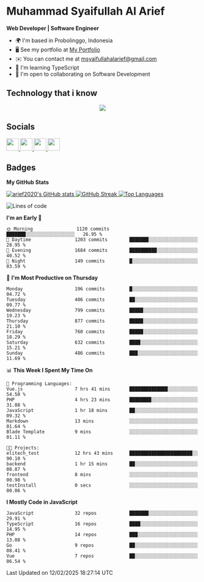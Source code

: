 # Muhammad Syaifullah Al Arief
**Web Developer | Software Engineer**

- 🌍  I'm based in Probolinggo, Indonesia
- 🖥️  See my portfolio at [My Portfolio](https://msyaifullahalarief.vercel.app)
- ✉️  You can contact me at [msyaifullahalarief@gmail.com](mailto:msyaifullahalarief@gmail.com)
- 🧠  I'm learning TypeScript
- 🤝  I'm open to collaborating on Software Development

## Technology that i know
<p align="center">
  <a href="https://skillicons.dev">
    <img src="https://skillicons.dev/icons?i=git,html,docker,css,js,express,firebase,go,laravel,linux,mongodb,mysql,nextjs,nginx,nodejs,npm,postgres,postman,prisma,tailwind,ts,ubuntu,vercel,vscode,vue,windows,yarn" />
  </a>
</p>

## Socials
<p align="left">
    <a href="https://discord.com/users/hanifez" target="_blank" rel="noreferrer">
        <picture>
            <source media="(prefers-color-scheme: dark)" srcset="https://raw.githubusercontent.com/danielcranney/readme-generator/main/public/icons/socials/discord-dark.svg" />
            <source media="(prefers-color-scheme: light)" srcset="https://raw.githubusercontent.com/danielcranney/readme-generator/main/public/icons/socials/discord.svg" />
            <img src="https://raw.githubusercontent.com/danielcranney/readme-generator/main/public/icons/socials/discord.svg" width="32" height="32" />
        </picture>
    </a>
    <a href="https://www.github.com/arief2020" target="_blank" rel="noreferrer">
        <picture>
            <source media="(prefers-color-scheme: dark)" srcset="https://raw.githubusercontent.com/danielcranney/readme-generator/main/public/icons/socials/github-dark.svg" />
            <source media="(prefers-color-scheme: light)" srcset="https://raw.githubusercontent.com/danielcranney/readme-generator/main/public/icons/socials/github.svg" />
            <img src="https://raw.githubusercontent.com/danielcranney/readme-generator/main/public/icons/socials/github.svg" width="32" height="32" />
        </picture>
    </a>
    <a href="https://muhammadsyaifullahalarief.hashnode.dev" target="_blank" rel="noreferrer">
        <picture>
            <source media="(prefers-color-scheme: dark)" srcset="https://raw.githubusercontent.com/danielcranney/readme-generator/main/public/icons/socials/hashnode-dark.svg" />
            <source media="(prefers-color-scheme: light)" srcset="https://raw.githubusercontent.com/danielcranney/readme-generator/main/public/icons/socials/hashnode.svg" />
            <img src="https://raw.githubusercontent.com/danielcranney/readme-generator/main/public/icons/socials/hashnode.svg" width="32" height="32" />
        </picture>
    </a>
    <a href="https://www.linkedin.com/in/muhammad-syaifullah-al-arief/" target="_blank" rel="noreferrer">
        <picture>
            <source media="(prefers-color-scheme: dark)" srcset="https://raw.githubusercontent.com/danielcranney/readme-generator/main/public/icons/socials/linkedin-dark.svg" />
            <source media="(prefers-color-scheme: light)" srcset="https://raw.githubusercontent.com/danielcranney/readme-generator/main/public/icons/socials/linkedin.svg" />
            <img src="https://raw.githubusercontent.com/danielcranney/readme-generator/main/public/icons/socials/linkedin.svg" width="32" height="32" />
        </picture>
    </a>
</p>

## Badges
<b>My GitHub Stats</b>

<a href="http://www.github.com/arief2020">
    <img src="https://github-readme-stats.vercel.app/api?username=arief2020&show_icons=true&hide=&count_private=true&title_color=0891b2&text_color=ffffff&icon_color=0891b2&bg_color=27272a&hide_border=true&show_icons=true" alt="arief2020's GitHub stats" />
</a>
<a href="http://www.github.com/arief2020">
    <img src="https://github-readme-streak-stats.herokuapp.com/?user=arief2020&stroke=ffffff&background=27272a&ring=0891b2&fire=0891b2&currStreakNum=ffffff&currStreakLabel=0891b2&sideNums=ffffff&sideLabels=ffffff&dates=ffffff&hide_border=true" alt="GitHub Streak" />
</a>


<a href="https://github.com/arief2020" align="left">
    <img src="https://github-readme-stats.vercel.app/api/top-langs/?username=arief2020&langs_count=10&title_color=0891b2&text_color=ffffff&icon_color=0891b2&bg_color=27272a&hide_border=true&locale=en&custom_title=Top%20Languages" alt="Top Languages" />
</a>

<!--START_SECTION:waka-->
![Lines of code](https://img.shields.io/badge/From%20Hello%20World%20I%27ve%20Written-9.2%20million%20lines%20of%20code-blue)

**I'm an Early 🐤** 

```text
🌞 Morning                1120 commits        ███████░░░░░░░░░░░░░░░░░░   26.95 % 
🌆 Daytime                1203 commits        ███████░░░░░░░░░░░░░░░░░░   28.95 % 
🌃 Evening                1684 commits        ██████████░░░░░░░░░░░░░░░   40.52 % 
🌙 Night                  149 commits         █░░░░░░░░░░░░░░░░░░░░░░░░   03.59 % 
```
📅 **I'm Most Productive on Thursday** 

```text
Monday                   196 commits         █░░░░░░░░░░░░░░░░░░░░░░░░   04.72 % 
Tuesday                  406 commits         ██░░░░░░░░░░░░░░░░░░░░░░░   09.77 % 
Wednesday                799 commits         █████░░░░░░░░░░░░░░░░░░░░   19.23 % 
Thursday                 877 commits         █████░░░░░░░░░░░░░░░░░░░░   21.10 % 
Friday                   760 commits         █████░░░░░░░░░░░░░░░░░░░░   18.29 % 
Saturday                 632 commits         ████░░░░░░░░░░░░░░░░░░░░░   15.21 % 
Sunday                   486 commits         ███░░░░░░░░░░░░░░░░░░░░░░   11.69 % 
```


📊 **This Week I Spent My Time On** 

```text
💬 Programming Languages: 
Vue.js                   7 hrs 41 mins       ██████████████░░░░░░░░░░░   54.50 % 
PHP                      4 hrs 23 mins       ████████░░░░░░░░░░░░░░░░░   31.08 % 
JavaScript               1 hr 18 mins        ██░░░░░░░░░░░░░░░░░░░░░░░   09.32 % 
Markdown                 13 mins             ░░░░░░░░░░░░░░░░░░░░░░░░░   01.64 % 
Blade Template           9 mins              ░░░░░░░░░░░░░░░░░░░░░░░░░   01.11 % 

🐱‍💻 Projects: 
elitech_test             12 hrs 43 mins      ███████████████████████░░   90.10 % 
backend                  1 hr 15 mins        ██░░░░░░░░░░░░░░░░░░░░░░░   08.87 % 
frontend                 8 mins              ░░░░░░░░░░░░░░░░░░░░░░░░░   00.98 % 
testInstall              0 secs              ░░░░░░░░░░░░░░░░░░░░░░░░░   00.06 % 
```

**I Mostly Code in JavaScript** 

```text
JavaScript               32 repos            ███████░░░░░░░░░░░░░░░░░░   29.91 % 
TypeScript               16 repos            ████░░░░░░░░░░░░░░░░░░░░░   14.95 % 
PHP                      14 repos            ███░░░░░░░░░░░░░░░░░░░░░░   13.08 % 
Go                       9 repos             ██░░░░░░░░░░░░░░░░░░░░░░░   08.41 % 
Vue                      7 repos             ██░░░░░░░░░░░░░░░░░░░░░░░   06.54 % 
```




 Last Updated on 12/02/2025 18:27:14 UTC
<!--END_SECTION:waka-->
